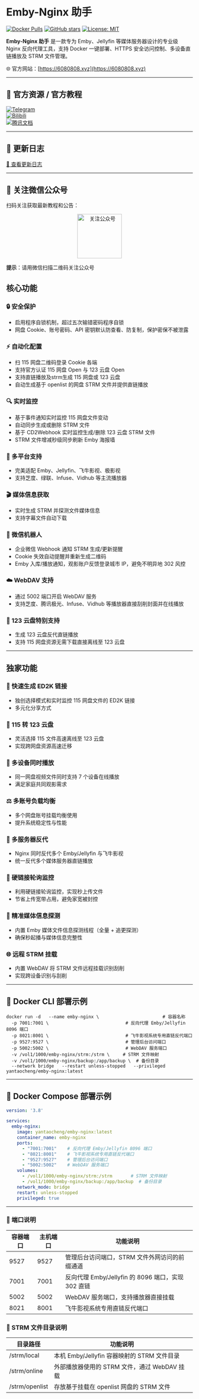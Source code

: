 # Emby-Nginx 助手

[![Docker Pulls](https://img.shields.io/docker/pulls/yantaocheng/emby-nginx.svg)](https://hub.docker.com/r/yantaocheng/emby-nginx)
[![GitHub stars](https://img.shields.io/github/stars/Yongzz668/emby-nginx.svg)](https://github.com/Yongzz668/emby-nginx/stargazers)
[![License: MIT](https://img.shields.io/badge/License-MIT-blue.svg)](LICENSE)

**Emby-Nginx 助手** 是一款专为 Emby、Jellyfin 等媒体服务器设计的专业级 Nginx 反向代理工具，支持 Docker 一键部署、HTTPS 安全访问控制、多设备直链播放及 STRM 文件管理。

🌐 官方网站：[https://6080808.xyz](https://6080808.xyz)

---

## 📌 官方资源 / 官方教程

[![Telegram](https://img.shields.io/badge/Telegram-加入群-blue?logo=telegram)](https://t.me/Embynginx)  
[![Bilibili](https://img.shields.io/badge/B站-教程-red?logo=bilibili)](https://b23.tv/pwru3We)  
[![腾讯文档](https://img.shields.io/badge/腾讯文档-教程-green?logo=tencentdocs)](https://docs.qq.com/doc/DTHVTcHRwb3pJdk1D)

---

## 📄 更新日志
[📄 查看更新日志](./CHANGELOG.md)

---

## 📱 关注微信公众号
扫码关注获取最新教程和公告：  

<p align="center">
  <img src="https://cdn.jsdelivr.net/gh/Yongzz668/image@main/assets/IMG_8887.jpeg" alt="关注公众号" width="120">
</p>

**提示**：请用微信扫描二维码关注公众号

## 核心功能 

### 🔒 安全保护
- 启用程序自锁机制，超过五次输错密码程序自锁  
- 网盘 Cookie、账号密码、API 密钥默认防查看、防复制，保护密保不被泄露

### ⚡ 自动化配置
- 扫 115 网盘二维码登录 Cookie 各端  
- 支持官方认证 115 网盘 Open 与 123 云盘 Open  
- 支持直链播放及strm生成 115 网盘或 123 云盘  
- 自动生成基于 openlist 的网盘 STRM 文件并提供直链播放

### 🔍 实时监控
- 基于事件通知实时监控 115 网盘文件变动  
- 自动同步生成或删除 STRM 文件  
- 基于 CD2Webhook 实时监控生成/删除 123 云盘 STRM 文件  
- STRM 文件增减秒级同步刷新 Emby 海报墙

### 📱 多平台支持
- 完美适配 Emby、Jellyfin、飞牛影视、极影视  
- 支持芝度、绿联、Infuse、Vidhub 等主流播放器

### 🎬 媒体信息获取
- 实时生成 STRM 并探测文件媒体信息  
- 支持字幕文件自动下载

### 🤖 微信机器人
- 企业微信 Webhook 通知 STRM 生成/更新提醒  
- Cookie 失效自动提醒并重新生成二维码  
- Emby 入库/播放通知，观影账户反馈登录城市 IP，避免不明异地 302 风控

### ☁️ WebDAV 支持
- 通过 5002 端口开启 WebDAV 服务  
- 支持芝度、腾讯极光、Infuse、Vidhub 等播放器直接刮削封面并在线播放

### 🚀 123 云盘特别支持
- 生成 123 云盘反代直链播放  
- 支持 115 网盘资源无需下载直接离线至 123 云盘

---

## 独家功能 

### 🎯 快速生成 ED2K 链接
- 独创选择模式和实时监控 115 网盘文件的 ED2K 链接  
- 多元化分享方式

### 🔄 115 转 123 云盘
- 灵活选择 115 文件高速离线至 123 云盘  
- 实现跨网盘资源高速迁移

### 👥 多设备同时播放
- 同一网盘视频文件同时支持 7 个设备在线播放  
- 满足家庭共同观影需求

### ⚖️ 多账号负载均衡
- 多个网盘账号挂载均衡使用  
- 提升系统稳定性与性能

### 🔄 多服务器反代
- Nginx 同时反代多个 Emby/Jellyfin 与飞牛影视  
- 统一反代多个媒体服务器直链播放

### 💾 硬链接轮询监控
- 利用硬链接轮询监控，实现秒上传文件  
- 节省上传宽带占用，避免家宽被封控

### 🔧 精准媒体信息探测
- 内置 Emby 媒体文件信息探测线程（全量 + 追更探测）  
- 确保秒起播与媒体信息完整性

### 🌐 远程 STRM 挂载
- 内置 WebDAV 将 STRM 文件远程挂载识别刮削  
- 实现跨设备识别与刮削

---

## 🐳 Docker CLI 部署示例
```
docker run -d   --name emby-nginx \                        # 容器名称
  -p 7001:7001 \                             # 反向代理 Emby/Jellyfin 8096 端口
  -p 8021:8001 \                             # 飞牛影视系统专用直链反代端口
  -p 9527:9527 \                             # 管理后台访问端口
  -p 5002:5002 \                             # WebDAV 服务端口
  -v /vol1/1000/emby-nginx/strm:/strm \     # STRM 文件映射
  -v /vol1/1000/emby-nginx/backup:/app/backup \  # 备份目录
  --network bridge   --restart unless-stopped   --privileged   yantaocheng/emby-nginx:latest
  ```

---

## 🐳 Docker Compose 部署示例

```yaml
version: '3.8'

services:
  emby-nginx:
    image: yantaocheng/emby-nginx:latest
    container_name: emby-nginx
    ports:
      - "7001:7001"    # 反向代理 Emby/Jellyfin 8096 端口
      - "8021:8001"    # 飞牛影视系统专用直链反代端口
      - "9527:9527"    # 管理后台访问端口
      - "5002:5002"    # WebDAV 服务端口
    volumes:
      - /vol1/1000/emby-nginx/strm:/strm       # STRM 文件映射
      - /vol1/1000/emby-nginx/backup:/app/backup  # 备份目录
    network_mode: bridge
    restart: unless-stopped
    privileged: true
```
---

### 🔌 端口说明

| 容器端口 | 主机端口 | 功能说明 |
|-----------|----------|----------|
| 9527      | 9527     | 管理后台访问端口，STRM 文件外网访问的前缀通道 |
| 7001      | 7001     | 反向代理 Emby/Jellyfin 的 8096 端口，实现 302 直链 |
| 5002      | 5002     | WebDAV 服务端口，支持播放器直接挂载 |
| 8021      | 8001     | 飞牛影视系统专用直链反代端口 |

### 📂 STRM 文件目录说明

| 目录路径             | 功能说明 |
|---------------------|----------|
| /strm/local          | 本机 Emby/Jellyfin 容器映射的 STRM 文件目录 |
| /strm/online         | 外部播放器使用的 STRM 文件，通过 WebDAV 挂载 |
| /strm/openlist       | 存放基于挂载在 openlist 网盘的 STRM 文件 |

